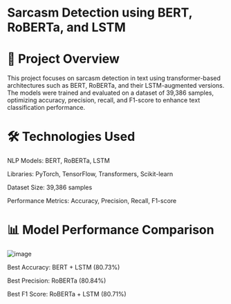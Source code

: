 # Sarcasm Detection using BERT, RoBERTa, and LSTM

# 📌 Project Overview

This project focuses on sarcasm detection in text using transformer-based architectures such as BERT, RoBERTa, and their LSTM-augmented versions. The models were trained and evaluated on a dataset of 39,386 samples, optimizing accuracy, precision, recall, and F1-score to enhance text classification performance.

# 🛠️ Technologies Used

NLP Models: BERT, RoBERTa, LSTM

Libraries: PyTorch, TensorFlow, Transformers, Scikit-learn

Dataset Size: 39,386 samples

Performance Metrics: Accuracy, Precision, Recall, F1-score

# 📊 Model Performance Comparison
![image](https://github.com/user-attachments/assets/f7814c58-78c2-4564-9be3-6df1892b7628)

Best Accuracy: BERT + LSTM (80.73%)

Best Precision: RoBERTa (80.84%)

Best F1 Score: RoBERTa + LSTM (80.71%)
